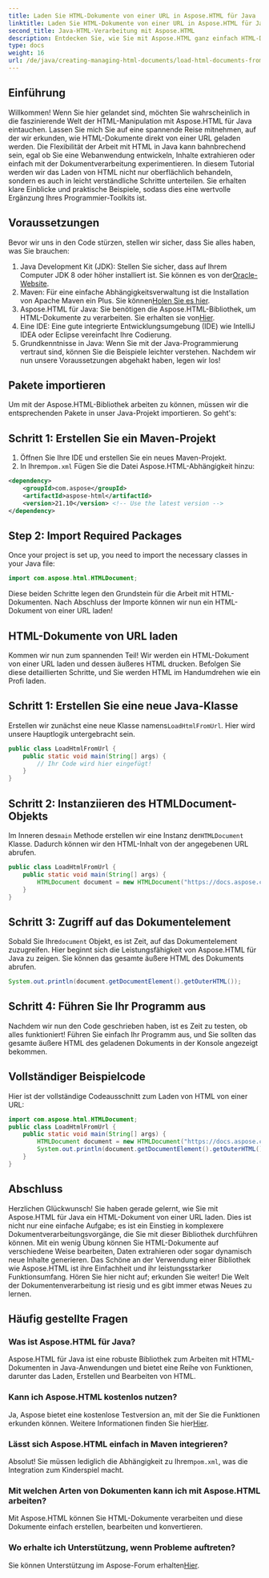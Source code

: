 ```yaml
---
title: Laden Sie HTML-Dokumente von einer URL in Aspose.HTML für Java
linktitle: Laden Sie HTML-Dokumente von einer URL in Aspose.HTML für Java
second_title: Java-HTML-Verarbeitung mit Aspose.HTML
description: Entdecken Sie, wie Sie mit Aspose.HTML ganz einfach HTML-Dokumente von einer URL in Java laden. Schritt-für-Schritt-Anleitung inklusive.
type: docs
weight: 16
url: /de/java/creating-managing-html-documents/load-html-documents-from-url/
---
```

## Einführung
Willkommen! Wenn Sie hier gelandet sind, möchten Sie wahrscheinlich in die faszinierende Welt der HTML-Manipulation mit Aspose.HTML für Java eintauchen. Lassen Sie mich Sie auf eine spannende Reise mitnehmen, auf der wir erkunden, wie HTML-Dokumente direkt von einer URL geladen werden. Die Flexibilität der Arbeit mit HTML in Java kann bahnbrechend sein, egal ob Sie eine Webanwendung entwickeln, Inhalte extrahieren oder einfach mit der Dokumentverarbeitung experimentieren.
In diesem Tutorial werden wir das Laden von HTML nicht nur oberflächlich behandeln, sondern es auch in leicht verständliche Schritte unterteilen. Sie erhalten klare Einblicke und praktische Beispiele, sodass dies eine wertvolle Ergänzung Ihres Programmier-Toolkits ist.
## Voraussetzungen
Bevor wir uns in den Code stürzen, stellen wir sicher, dass Sie alles haben, was Sie brauchen:
1.  Java Development Kit (JDK): Stellen Sie sicher, dass auf Ihrem Computer JDK 8 oder höher installiert ist. Sie können es von der[Oracle-Website](https://www.oracle.com/java/technologies/javase-jdk11-downloads.html).
2.  Maven: Für eine einfache Abhängigkeitsverwaltung ist die Installation von Apache Maven ein Plus. Sie können[Holen Sie es hier](https://maven.apache.org/download.cgi).
3. Aspose.HTML für Java: Sie benötigen die Aspose.HTML-Bibliothek, um HTML-Dokumente zu verarbeiten. Sie erhalten sie von[Hier](https://releases.aspose.com/html/java/). 
4. Eine IDE: Eine gute integrierte Entwicklungsumgebung (IDE) wie IntelliJ IDEA oder Eclipse vereinfacht Ihre Codierung.
5. Grundkenntnisse in Java: Wenn Sie mit der Java-Programmierung vertraut sind, können Sie die Beispiele leichter verstehen.
Nachdem wir nun unsere Voraussetzungen abgehakt haben, legen wir los!
## Pakete importieren
Um mit der Aspose.HTML-Bibliothek arbeiten zu können, müssen wir die entsprechenden Pakete in unser Java-Projekt importieren. So geht's:
## Schritt 1: Erstellen Sie ein Maven-Projekt
1. Öffnen Sie Ihre IDE und erstellen Sie ein neues Maven-Projekt.
2.  In Ihrem`pom.xml` Fügen Sie die Datei Aspose.HTML-Abhängigkeit hinzu:
   ```xml
   <dependency>
       <groupId>com.aspose</groupId>
       <artifactId>aspose-html</artifactId>
       <version>21.10</version> <!-- Use the latest version -->
   </dependency>
```
## Step 2: Import Required Packages
Once your project is set up, you need to import the necessary classes in your Java file:
```java
import com.aspose.html.HTMLDocument;
```
Diese beiden Schritte legen den Grundstein für die Arbeit mit HTML-Dokumenten. Nach Abschluss der Importe können wir nun ein HTML-Dokument von einer URL laden!
## HTML-Dokumente von URL laden
Kommen wir nun zum spannenden Teil! Wir werden ein HTML-Dokument von einer URL laden und dessen äußeres HTML drucken. Befolgen Sie diese detaillierten Schritte, und Sie werden HTML im Handumdrehen wie ein Profi laden.
## Schritt 1: Erstellen Sie eine neue Java-Klasse
 Erstellen wir zunächst eine neue Klasse namens`LoadHtmlFromUrl`. Hier wird unsere Hauptlogik untergebracht sein.
```java
public class LoadHtmlFromUrl {
    public static void main(String[] args) {
        // Ihr Code wird hier eingefügt!
    }
}
```
## Schritt 2: Instanziieren des HTMLDocument-Objekts
 Im Inneren des`main` Methode erstellen wir eine Instanz der`HTMLDocument` Klasse. Dadurch können wir den HTML-Inhalt von der angegebenen URL abrufen.
```java
public class LoadHtmlFromUrl {
    public static void main(String[] args) {
        HTMLDocument document = new HTMLDocument("https://docs.aspose.com/html/net/creating-a-document/document.html");
    }
}
```
## Schritt 3: Zugriff auf das Dokumentelement
 Sobald Sie Ihre`document` Objekt, es ist Zeit, auf das Dokumentelement zuzugreifen. Hier beginnt sich die Leistungsfähigkeit von Aspose.HTML für Java zu zeigen. Sie können das gesamte äußere HTML des Dokuments abrufen.
```java
System.out.println(document.getDocumentElement().getOuterHTML());
```
## Schritt 4: Führen Sie Ihr Programm aus
Nachdem wir nun den Code geschrieben haben, ist es Zeit zu testen, ob alles funktioniert! Führen Sie einfach Ihr Programm aus, und Sie sollten das gesamte äußere HTML des geladenen Dokuments in der Konsole angezeigt bekommen.
## Vollständiger Beispielcode
Hier ist der vollständige Codeausschnitt zum Laden von HTML von einer URL:
```java
import com.aspose.html.HTMLDocument;
public class LoadHtmlFromUrl {
    public static void main(String[] args) {
        HTMLDocument document = new HTMLDocument("https://docs.aspose.com/html/net/creating-a-document/document.html");
        System.out.println(document.getDocumentElement().getOuterHTML());
    }
}
```
## Abschluss
Herzlichen Glückwunsch! Sie haben gerade gelernt, wie Sie mit Aspose.HTML für Java ein HTML-Dokument von einer URL laden. Dies ist nicht nur eine einfache Aufgabe; es ist ein Einstieg in komplexere Dokumentverarbeitungsvorgänge, die Sie mit dieser Bibliothek durchführen können. Mit ein wenig Übung können Sie HTML-Dokumente auf verschiedene Weise bearbeiten, Daten extrahieren oder sogar dynamisch neue Inhalte generieren.
Das Schöne an der Verwendung einer Bibliothek wie Aspose.HTML ist ihre Einfachheit und ihr leistungsstarker Funktionsumfang. Hören Sie hier nicht auf; erkunden Sie weiter! Die Welt der Dokumentenverarbeitung ist riesig und es gibt immer etwas Neues zu lernen.
## Häufig gestellte Fragen
### Was ist Aspose.HTML für Java?  
Aspose.HTML für Java ist eine robuste Bibliothek zum Arbeiten mit HTML-Dokumenten in Java-Anwendungen und bietet eine Reihe von Funktionen, darunter das Laden, Erstellen und Bearbeiten von HTML.
### Kann ich Aspose.HTML kostenlos nutzen?  
 Ja, Aspose bietet eine kostenlose Testversion an, mit der Sie die Funktionen erkunden können. Weitere Informationen finden Sie hier[Hier](https://releases.aspose.com/).
### Lässt sich Aspose.HTML einfach in Maven integrieren?  
 Absolut! Sie müssen lediglich die Abhängigkeit zu Ihrem`pom.xml`, was die Integration zum Kinderspiel macht.
### Mit welchen Arten von Dokumenten kann ich mit Aspose.HTML arbeiten?  
Mit Aspose.HTML können Sie HTML-Dokumente verarbeiten und diese Dokumente einfach erstellen, bearbeiten und konvertieren.
### Wo erhalte ich Unterstützung, wenn Probleme auftreten?  
 Sie können Unterstützung im Aspose-Forum erhalten[Hier](https://forum.aspose.com/c/html/29).